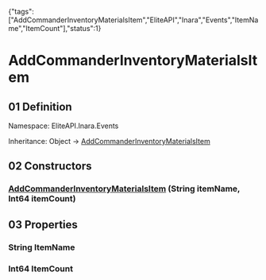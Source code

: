 {"tags":["AddCommanderInventoryMaterialsItem","EliteAPI","Inara","Events","ItemName","ItemCount"],"status":1}

# AddCommanderInventoryMaterialsItem

## 01 Definition

Namespace: <span class='code'>EliteAPI.Inara.Events</span>

Inheritance: <span class='code'>Object</span> → <span class='code'>[AddCommanderInventoryMaterialsItem](../../../EliteAPI/Inara/Events/AddCommanderInventoryMaterialsItem.html)</span>

## 02 Constructors

### <span class='code'>[AddCommanderInventoryMaterialsItem](../../../EliteAPI/Inara/Events/AddCommanderInventoryMaterialsItem.html)</span> (<span class='code'>String</span> itemName, <span class='code'>Int64</span> itemCount)

## 03 Properties

### <span class='code'>String</span> ItemName

### <span class='code'>Int64</span> ItemCount

